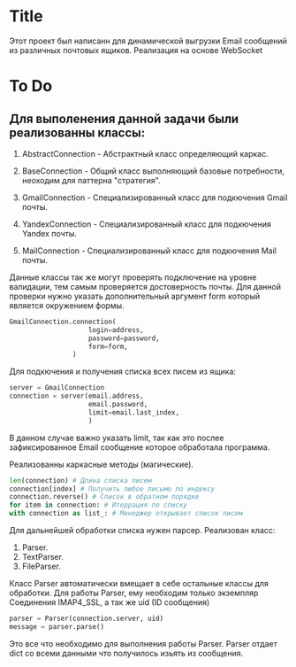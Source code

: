# Title
Этот проект был написанн для динамической выгрузки Email сообщений из различных почтовых ящиков.
Реализация на основе WebSocket

# To Do
## Для выполенения данной задачи были реализованны классы:
1. AbstractConnection - Абстрактный класс определяющий каркас.
2. BaseConnection - Общий класс выполняющий базовые потребности, неоходим для паттерна "стратегия".

3. GmailConnection - Специализированный класс для подкючения Gmail почты.
4. YandexConnection - Специализированный класс для подкючения Yandex почты.
5. MailConnection - Специализированный класс для подкючения Mail почты.

Данные классы так же могут проверять подключение на уровне валидации, тем самым
проверяется достоверность почты.
Для данной проверки нужно указать дополнительный аргумент form который является окружением формы.

```Python
GmailConnection.connection(
                    login=address,
                    password=password,
                    form=form,
                )
```

Для подкючения и получения списка всех писем из ящика:
```Python
server = GmailConnection
connection = server(email.address,
                    email.password,
                    limit=email.last_index,
                    )
```
В данном случае важно указать limit, так как это послее зафиксированное Email сообщение
которое обработала программа.

Реализованны каркасные методы (магические).
```Python
len(connection) # Длина списка писем
connection[index] # Получить любое письмо по индексу
connection.reverse() # Список в обратном порядке
for item in connection: # Итеррация по списку
with connection as list_: # Менеджер открывает список писем
```

Для дальнейшей обработки списка нужен парсер.
Реализован класс:
1. Parser.
2. TextParser.
3. FileParser.

Класс Parser автоматически вмещает в себе остальные классы для обработки.
Для работы Parser, ему необходим только экземпляр Соединения IMAP4_SSL, а так же uid (ID сообщения)
```Python
parser = Parser(connection.server, uid)
message = parser.parse()
```
Это все что необходимо для выполнения работы Parser.
Parser отдает dict со всеми данными что получилось изьять из сообщения.